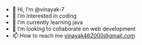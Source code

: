 - 👋 Hi, I’m @vinayak-7
- 👀 I’m interested in coding
- 🌱 I’m currently learning java
- 💞️ I’m looking to collaborate on web development 
- 📫 How to reach me vinayak462000@gmail.com

<!---
vinayak-7/vinayak-7 is a ✨ special ✨ repository because its `README.md` (this file) appears on your GitHub profile.
You can click the Preview link to take a look at your changes.
--->
